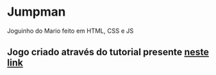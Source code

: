 # Jumpman
Joguinho do Mario feito em HTML, CSS e JS

## Jogo criado através do tutorial presente [neste link](https://www.youtube.com/watch?v=r9buAwVBDhA&ab_channel=ManualdoDev)
